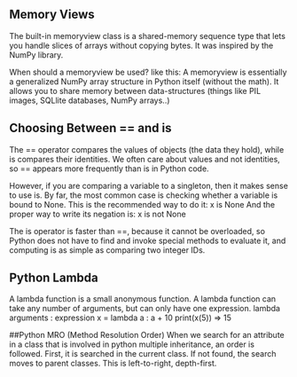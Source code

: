 ## Memory Views
The built-in memoryview class is a shared-memory sequence type that lets you handle slices of arrays without copying bytes. It was inspired by the NumPy library. 

 When should a memoryview be used? like this:
A memoryview is essentially a generalized NumPy array structure in Python itself (without the math). It allows you to share memory between data-structures (things like PIL images, SQLlite databases, NumPy arrays..)


## Choosing Between == and is
The == operator compares the values of objects (the data they hold), while is compares their identities.
We often care about values and not identities, so == appears more frequently than is in Python code.

However, if you are comparing a variable to a singleton, then it makes sense to use is.
By far, the most common case is checking whether a variable is bound to None. This is the recommended way to do it:
x is None
And the proper way to write its negation is:
x is not None

The is operator is faster than ==, because it cannot be overloaded, so Python does not have to find and invoke special methods to evaluate it, and computing is as simple as comparing two integer IDs.

## Python Lambda
A lambda function is a small anonymous function.
A lambda function can take any number of arguments, but can only have one expression.
lambda arguments : expression
x = lambda a : a + 10
print(x(5)) => 15


##Python MRO (Method Resolution Order)
When we search for an attribute in a class that is involved in python multiple inheritance, an order is followed.
First, it is searched in the current class. If not found, the search moves to parent classes. This is left-to-right, depth-first.
